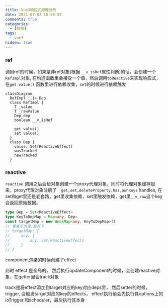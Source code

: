 ```yaml
---
title: Vue3响应式原理分析
date: 2021-07-02 10:50:53
comments: true
categories:
  - [前端]
tags:
  - vue3
hidden: true
---
```


### ref
调用ref的时候，如果是非ref对象(根据 `__v_isRef`属性判断)的话，会创建一个`RefImpl`对象, 在构造函数里会接受一个值，然后调用`toReactive`来实现响应式， 在`get value()` 函数里进行依赖收集，`set`的时候进行依赖触发

```mermaid
classDiagram
  RefImpl ..|> Dep
  class RefImpl {
    T _value
    T _rawValue 
    Dep dep
    boolean __v_isRef

    get value()
    set value()
  }
  class Dep {
    value: Set[ReactiveEffect]
    wasTracked
    newTracked
  }
```

### reactive
`reactive` 调用之后会给对象创建一个proxy代理对象，同时将代理对象缓存起来，proxy代理对象注册了`  get,set,deleteProperty,has,ownKeys` handles, 在set和get里还是老套路，get里收集依赖，set里触发依赖，get里`__v_raw`这个key会返回原始数据。
```ts
type Dep = Set<ReactiveEffect>
type KeyToDepMap = Map<any, Dep>
const targetMap = new WeakMap<any, KeyToDepMap>()
// 看着不方便,展开下
// targetMap: {
//     any: {
//         any: set[ReactiveEffect]
//     }
// }

```

component渲染的时候创建了effect

此时 effect 是全局的， 然后执行updateComponent的时候，会创建reactive对象，在getter里会track对象

track是将effect添加到target对应的key对应deps里， 然后setter的时候，trigger, 会触发target对应的key的effects，
effect执行前会先执行其options上的ioTrigger,和scheduler，最后执行其本身

